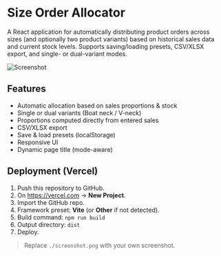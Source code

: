 # Size Order Allocator

A React application for automatically distributing product orders across sizes (and optionally two product variants) based on historical sales data and current stock levels. Supports saving/loading presets, CSV/XLSX export, and single- or dual-variant modes.

![Screenshot](./screenshot.png)

## Features
- Automatic allocation based on sales proportions & stock
- Single or dual variants (Boat neck / V-neck)
- Proportions computed directly from entered sales
- CSV/XLSX export
- Save & load presets (localStorage)
- Responsive UI
- Dynamic page title (mode-aware)

## Deployment (Vercel)
1. Push this repository to GitHub.
2. On https://vercel.com → **New Project**.
3. Import the GitHub repo.
4. Framework preset: **Vite** (or **Other** if not detected).
5. Build command: `npm run build`
6. Output directory: `dist`
7. Deploy.

> Replace `./screenshot.png` with your own screenshot.
